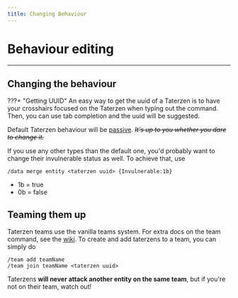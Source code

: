 ```yaml
---
title: Changing Behaviour
---
```



# Behaviour editing

---


## Changing the behaviour

???+ "Getting UUID"
    An easy way to get the uuid of a Taterzen is to have your crosshairs focused on the Taterzen when typing out the command. Then, you can use tab completion and the uuid will be suggested.

Default Taterzen behaviour will be [passive](./passive.md).
*~~It's up to you whether you dare to change it.~~*

If you use any other types than the default one, you'd
probably want to change their invulnerable status as well.
To achieve that, use
```
/data merge entity <taterzen uuid> {Invulnerable:1b}
```

* 1b = true
* 0b = false

## Teaming them up

Taterzen teams use the vanilla teams system. For extra docs on the team command, see the [wiki](https://minecraft.fandom.com/wiki/Commands/team#Syntax).
To create and add taterzens to a team, you can simply do
```
/team add teamName
/team join teamName <taterzen uuid>
```

Taterzens **will never attack another entity on the same team**, but if you're not on their team, watch out!
